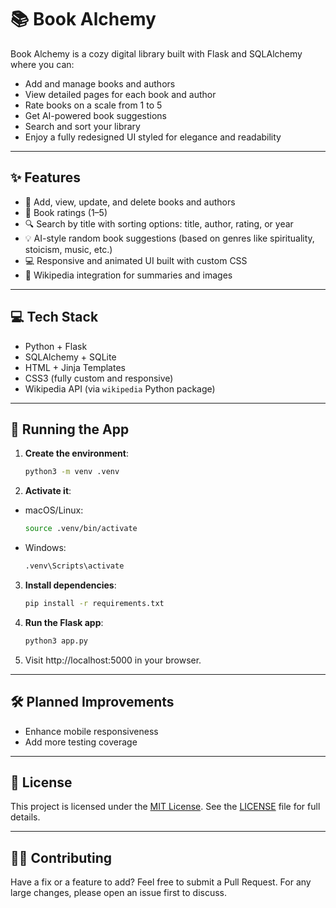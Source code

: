 # 📚 Book Alchemy

Book Alchemy is a cozy digital library built with Flask and SQLAlchemy where you can:

- Add and manage books and authors
- View detailed pages for each book and author
- Rate books on a scale from 1 to 5
- Get AI-powered book suggestions
- Search and sort your library
- Enjoy a fully redesigned UI styled for elegance and readability

---

## ✨ Features

- 📖 Add, view, update, and delete books and authors
- 🌟 Book ratings (1–5)
- 🔍 Search by title with sorting options: title, author, rating, or year
- 💡 AI-style random book suggestions (based on genres like spirituality, stoicism, music, etc.)
- 💻 Responsive and animated UI built with custom CSS
- 🔗 Wikipedia integration for summaries and images

---

## 💻 Tech Stack

- Python + Flask
- SQLAlchemy + SQLite
- HTML + Jinja Templates
- CSS3 (fully custom and responsive)
- Wikipedia API (via `wikipedia` Python package)

---

## 🚀 Running the App

1. **Create the environment**:
   ```bash
   python3 -m venv .venv
   ```

2. **Activate it**:

- macOS/Linux:
  ```bash
  source .venv/bin/activate
  ```

- Windows:
  ```bash
  .venv\Scripts\activate
  ```

3. **Install dependencies**:
   ```bash
   pip install -r requirements.txt
   ```

4. **Run the Flask app**:
   ```bash
   python3 app.py
   ```

5. Visit http://localhost:5000 in your browser.

---
## 🛠️ Planned Improvements
- Enhance mobile responsiveness
- Add more testing coverage

---
## 📄 License
This project is licensed under the [MIT License](LICENSE). 
See the [LICENSE](LICENSE) file for full details.

---

## 👊🏼 Contributing
Have a fix or a feature to add? Feel free to submit a Pull Request. 
For any large changes, please open an issue first to discuss.
